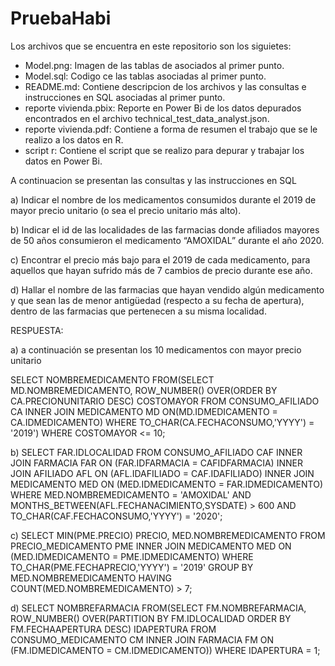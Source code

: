 # PruebaHabi

Los archivos que se encuentra en este repositorio son los siguietes: 

- Model.png: Imagen de las tablas de asociados al primer punto.</br> 
- Model.sql: Codigo ce las tablas asociadas al primer punto.</br> 
- README.md: Contiene descripcion de los archivos y   las consultas e instrucciones en SQL asociadas al primer punto. </br>
- reporte vivienda.pbix: Reporte en Power Bi de los datos depurados encontrados en el archivo technical_test_data_analyst.json.</br>
- reporte vivienda.pdf: Contiene a forma de resumen el trabajo que se le realizo a los datos en R.</br>
- script r: Contiene el script que se realizo para depurar y trabajar los datos en Power Bi.</br>

 

A continuacion se presentan las consultas y  las instrucciones en SQL 

a) Indicar el nombre de los medicamentos consumidos durante el 2019 de mayor precio unitario (o
sea el precio unitario más alto).</br>

b) Indicar el id de las localidades de las farmacias donde afiliados mayores de 50 años consumieron
el medicamento “AMOXIDAL” durante el año 2020.</br>

c) Encontrar el precio más bajo para el 2019 de cada medicamento, para aquellos que hayan sufrido
más de 7 cambios de precio durante ese año.</br>

d) Hallar el nombre de las farmacias que hayan vendido algún medicamento y que sean las de menor
antigüedad (respecto a su fecha de apertura), dentro de las farmacias que pertenecen a su misma
localidad.</br>

RESPUESTA:</br>

a) a continuación se presentan los 10 medicamentos con mayor precio unitario</br>

SELECT NOMBREMEDICAMENTO
FROM(SELECT MD.NOMBREMEDICAMENTO, ROW_NUMBER() OVER(ORDER BY CA.PRECIONUNITARIO DESC) COSTOMAYOR
     FROM CONSUMO_AFILIADO CA
     INNER JOIN MEDICAMENTO MD ON(MD.IDMEDICAMENTO = CA.IDMEDICAMENTO)
     WHERE TO_CHAR(CA.FECHACONSUMO,'YYYY') = '2019')
WHERE COSTOMAYOR <= 10; </br>

b) SELECT FAR.IDLOCALIDAD
FROM CONSUMO_AFILIADO CAF
INNER JOIN FARMACIA FAR ON (FAR.IDFARMACIA = CAFIDFARMACIA)
INNER JOIN AFILIADO AFL ON (AFL.IDAFILIADO = CAF.IDAFILIADO)
INNER JOIN MEDICAMENTO MED ON (MED.IDMEDICAMENTO = FAR.IDMEDICAMENTO)
WHERE MED.NOMBREMEDICAMENTO = 'AMOXIDAL'
AND MONTHS_BETWEEN(AFL.FECHANACIMIENTO,SYSDATE) > 600
AND TO_CHAR(CAF.FECHACONSUMO,'YYYY') = '2020'; </br>

c) SELECT MIN(PME.PRECIO) PRECIO, MED.NOMBREMEDICAMENTO
FROM PRECIO_MEDICAMENTO PME
INNER JOIN MEDICAMENTO MED ON (MED.IDMEDICAMENTO = PME.IDMEDICAMENTO)
WHERE TO_CHAR(PME.FECHAPRECIO,'YYYY') = '2019'
GROUP BY MED.NOMBREMEDICAMENTO
HAVING COUNT(MED.NOMBREMEDICAMENTO) > 7; </br>


d) SELECT NOMBREFARMACIA 
FROM(SELECT FM.NOMBREFARMACIA, ROW_NUMBER() OVER(PARTITION BY FM.IDLOCALIDAD ORDER BY FM.FECHAAPERTURA DESC) IDAPERTURA
     FROM CONSUMO_MEDICAMENTO CM
     INNER JOIN FARMACIA FM ON (FM.IDMEDICAMENTO = CM.IDMEDICAMENTO))
WHERE IDAPERTURA = 1;
 

